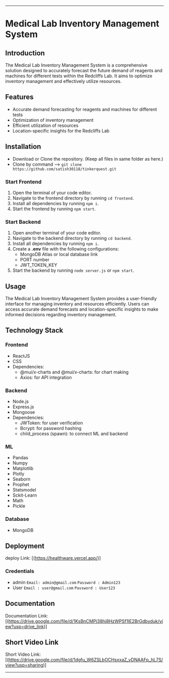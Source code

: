 

---

# Medical Lab Inventory Management System

## Introduction

The Medical Lab Inventory Management System is a comprehensive solution designed to accurately forecast the future demand of reagents and machines for different tests within the Redcliffs Lab. It aims to optimize inventory management and effectively utilize resources.

## Features

- Accurate demand forecasting for reagents and machines for different tests
- Optimization of inventory management
- Efficient utilization of resources
- Location-specific insights for the Redcliffs Lab

## Installation
- Download or Clone the repository. (Keep all files in same folder as here.)
- Clone by command --> `git clone https://github.com/satish30118/tinkerquest.git`
### Start Frontend

1. Open the terminal of your code editor.
2. Navigate to the frontend directory by running `cd frontend`.
3. Install all dependencies by running `npm i`.
4. Start the frontend by running `npm start`.

### Start Backend

1. Open another terminal of your code editor.
2. Navigate to the backend directory by running `cd backend`.
3. Install all dependencies by running `npm i`.
4. Create a **.env** file with the following configurations:
   - MongoDB Atlas or local database link
   - PORT number
   - JWT_TOKEN_KEY
5. Start the backend by running `node server.js` or `npm start`.

## Usage

The Medical Lab Inventory Management System provides a user-friendly interface for managing inventory and resources efficiently. Users can access accurate demand forecasts and location-specific insights to make informed decisions regarding inventory management.

## Technology Stack

### Frontend

- ReactJS
- CSS
- Dependencies:
  - @mui/x-charts and @mui/x-charts: for chart making
  - Axios: for API integration

### Backend

- Node.js
- Express.js
- Mongoose
- Dependencies:
  - JWToken: for user verification
  - Bcrypt: for password hashing
  - child_process (spawn): to connect ML and backend

### ML
- Pandas
- Numpy
- Matplotlib
- Plotly
- Seaborn
- Prophet
- Statsmodel
- Sckit-Learn
- Math
- Pickle

### Database

- MongoDB

## Deployment
deploy Link: [(https://healthware.vercel.app/)]
### Credentials
- admin `Email: admin@gmail.com`
       `Password : Admin123`
- User `Email : user@gmail.com`
      `Password : User123`

## Documentation

Documentation Link: [(https://drive.google.com/file/d/1KsBnCMPj38hj8HzWPSf1IE2BrGdbyduk/view?usp=drive_link)]

## Short Video Link

Short Video Link: [(https://drive.google.com/file/d/1dgfu_W6ZSLbOCHsxxaZ_yDNAAFp_hL7S/view?usp=sharing)]

---



